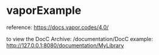 # vaporExample

reference:
https://docs.vapor.codes/4.0/

to view the DocC Archive: <yourdomain>/documentation/DocC
example:  http://127.0.0.1:8080/documentation/MyLibrary
